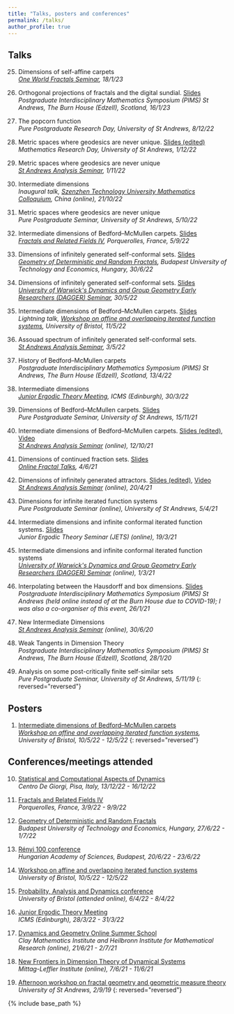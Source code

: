 ```yaml
---
title: "Talks, posters and conferences"
permalink: /talks/
author_profile: true
---
```


## Talks

25. Dimensions of self-affine carpets  
*[One World Fractals Seminar](https://www.troscheit.eu/OneWorld/), 18/1/23*

24. Orthogonal projections of fractals and the digital sundial. [Slides](https://amlan-banaji.github.io/files/Burn2023.pdf)  
*Postgraduate Interdisciplinary Mathematics Symposium (PIMS) St Andrews, The Burn House (Edzell), Scotland, 16/1/23*

23. The popcorn function  
*Pure Postgraduate Research Day, University of St Andrews, 8/12/22*

22. Metric spaces where geodesics are never unique. [Slides (edited)](https://amlan-banaji.github.io/files/Geodesics2022.pdf)  
*Mathematics Research Day, University of St Andrews, 1/12/22*

21. Metric spaces where geodesics are never unique  
*[St Andrews Analysis Seminar](http://www-maths.mcs.st-andrews.ac.uk/pg/pure/Analysis/seminars.html), 1/11/22*

20. Intermediate dimensions  
*Inaugural talk, [Szenzhen Technology University Mathematics Colloquium](https://bdi.sztu.edu.cn/info/1345/5449.htm?fbclid=IwAR24TwwWZpz-LjUtDVF4E49awaOp44hBmeUaLuShGPFC1-F0RLac02d1_as), China (online), 21/10/22*

19. Metric spaces where geodesics are never unique  
*Pure Postgraduate Seminar, University of St Andrews, 5/10/22*

18. Intermediate dimensions of Bedford–McMullen carpets. [Slides](https://amlan-banaji.github.io/files/Porquerolles2022.pdf)  
*[Fractals and Related Fields IV](https://farf4.math.cnrs.fr/), Porquerolles, France, 5/9/22*

17. Dimensions of infinitely generated self-conformal sets. [Slides](https://amlan-banaji.github.io/files/Budapest2022.pdf)  
*[Geometry of Deterministic and Random Fractals](https://simon60.math.bme.hu/), Budapest University of Technology and Economics, Hungary, 30/6/22*

16. Dimensions of infinitely generated self-conformal sets. [Slides](https://amlan-banaji.github.io/files/Warwick2022.pdf)  
*[University of Warwick's Dynamics and Group Geometry Early Researchers (DAGGER) Seminar](https://warwick.ac.uk/fac/sci/maths/research/events/seminars/areas/dagger), 30/5/22*

15. Intermediate dimensions of Bedford–McMullen carpets. [Slides](https://amlan-banaji.github.io/files/BedfordBristolWorkshop.pdf)  
*Lightning talk, [Workshop on affine and overlapping iterated function systems](https://www.troscheit.eu/workshop2022/index.html), University of Bristol, 11/5/22*

14. Assouad spectrum of infinitely generated self-conformal sets.  
*[St Andrews Analysis Seminar](http://www-maths.mcs.st-andrews.ac.uk/pg/pure/Analysis/seminars.html), 3/5/22*

13. History of Bedford–McMullen carpets  
*Postgraduate Interdisciplinary Mathematics Symposium (PIMS) St Andrews, The Burn House (Edzell), Scotland, 13/4/22*

12. Intermediate dimensions  
*[Junior Ergodic Theory Meeting](https://www.icms.org.uk/workshops/2022/junior-ergodic-theory-meeting), ICMS (Edinburgh), 30/3/22*

11. Dimensions of Bedford–McMullen carpets. [Slides](https://amlan-banaji.github.io/files/BedfordPPS.pdf)  
*Pure Postgraduate Seminar, University of St Andrews, 15/11/21*

10. Intermediate dimensions of Bedford–McMullen carpets. [Slides (edited)](https://amlan-banaji.github.io/files/BedfordAnalysisSeminar.pdf), [Video](https://www.youtube.com/watch?v=hoHdg71ycqs)  
*[St Andrews Analysis Seminar](http://www-maths.mcs.st-andrews.ac.uk/pg/pure/Analysis/seminars.html) (online), 12/10/21*

9. Dimensions of continued fraction sets. [Slides](https://amlan-banaji.github.io/files/Workshop2021.pdf)  
*[Online Fractal Talks](https://people.maths.bris.ac.uk/~matmj/BBMOS.html), 4/6/21*

8. Dimensions of infinitely generated attractors. [Slides (edited)](https://amlan-banaji.github.io/files/AnalysisSeminarApril2021.pdf), [Video](https://www.youtube.com/watch?v=KL6q4UNnVEk)  
*[St Andrews Analysis Seminar](http://www-maths.mcs.st-andrews.ac.uk/pg/pure/Analysis/seminars.html) (online), 20/4/21*

7. Dimensions for infinite iterated function systems  
*Pure Postgraduate Seminar (online), University of St Andrews, 5/4/21*

6. Intermediate dimensions and infinite conformal iterated function systems. [Slides](https://amlan-banaji.github.io/files/JETStalkMarch2021.pdf)  
*Junior Ergodic Theory Seminar (JETS) (online), 19/3/21*

5. Intermediate dimensions and infinite conformal iterated function systems  
*[University of Warwick's Dynamics and Group Geometry Early Researchers (DAGGER) Seminar](https://warwick.ac.uk/fac/sci/maths/research/events/seminars/areas/dagger) (online), 1/3/21*

4. Interpolating between the Hausdorff and box dimensions. [Slides](https://amlan-banaji.github.io/files/Burn2021Website.pdf)  
*Postgraduate Interdisciplinary Mathematics Symposium (PIMS) St Andrews (held online instead of at the Burn House due to COVID-19); I was also a co-organiser of this event, 26/1/21* 

3. New Intermediate Dimensions  
*[St Andrews Analysis Seminar](http://www-maths.mcs.st-andrews.ac.uk/pg/pure/Analysis/seminars.html) (online), 30/6/20*

2. Weak Tangents in Dimension Theory  
*Postgraduate Interdisciplinary Mathematics Symposium (PIMS) St Andrews, The Burn House (Edzell), Scotland, 28/1/20*

1. Analysis on some post-critically finite self-similar sets  
*Pure Postgraduate Seminar, University of St Andrews, 5/11/19*
{: reversed="reversed"}
## Posters

1. [Intermediate dimensions of Bedford–McMullen carpets](https://amlan-banaji.github.io/files/BristolCarpetsPoster.pdf)  
*[Workshop on affine and overlapping iterated function systems](https://www.troscheit.eu/workshop2022/index.html), University of Bristol, 10/5/22 - 12/5/22*
{: reversed="reversed"}
## Conferences/meetings attended

10. [Statistical and Computational Aspects of Dynamics](http://www.crm.sns.it/event/507/)  
*Centro De Giorgi, Pisa, Italy, 13/12/22 - 16/12/22*

9. [Fractals and Related Fields IV](https://farf4.math.cnrs.fr/)  
*Porquerolles, France, 3/9/22 - 9/9/22*

8. [Geometry of Deterministic and Random Fractals](https://simon60.math.bme.hu/)  
*Budapest University of Technology and Economics, Hungary, 27/6/22 - 1/7/22*

7. [Rényi 100 conference](https://conferences.renyi.hu/renyi100/home)  
*Hungarian Academy of Sciences, Budapest, 20/6/22 - 23/6/22*

6. [Workshop on affine and overlapping iterated function systems](https://www.troscheit.eu/workshop2022/index.html)  
*University of Bristol, 10/5/22 - 12/5/22*

5. [Probability, Analysis and Dynamics conference](https://people.maths.bris.ac.uk/~mb13434/pad21/)  
*University of Bristol (attended online), 6/4/22 - 8/4/22*

4. [Junior Ergodic Theory Meeting](https://www.icms.org.uk/workshops/2022/junior-ergodic-theory-meeting)  
*ICMS (Edinburgh), 28/3/22 - 31/3/22*

3. [Dynamics and Geometry Online Summer School](https://heilbronn.ac.uk/2020/12/17/cmi-himr-dynamics-and-geometry-summer-school/)  
*Clay Mathematics Institute and Heilbronn Institute for Mathematical Research (online), 21/6/21 - 2/7/21*

2. [New Frontiers in Dimension Theory of Dynamical Systems](http://mittag-leffler.se/konferens/new-frontiers-dimension-theory-dynamical-systems-applications-metric-number-theory-web)  
*Mittag-Leffler Institute (online), 7/6/21 - 11/6/21*

1. [Afternoon workshop on fractal geometry and geometric measure theory](http://www.mcs.st-andrews.ac.uk/~jmf32/FG19.html)  
*University of St Andrews, 2/9/19*
{: reversed="reversed"}

{% include base_path %}
